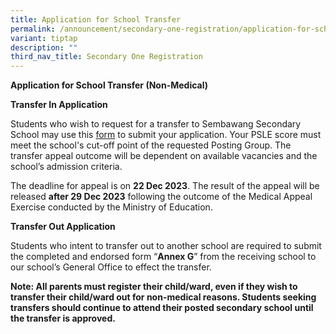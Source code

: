 ```yaml
---
title: Application for School Transfer
permalink: /announcement/secondary-one-registration/application-for-school-transfer/
variant: tiptap
description: ""
third_nav_title: Secondary One Registration
---
```

<p><strong>Application for School Transfer (Non-Medical)</strong></p><p><strong>Transfer In Application</strong></p><p>Students who wish to request for a transfer to Sembawang Secondary School may use this <a href="https://go.gov.sg/s1appeal2024" rel="noopener noreferrer nofollow" target="_blank">form</a> to submit your application. Your PSLE score must meet the school's cut-off point of the requested Posting Group. The transfer appeal outcome will be dependent on available vacancies and the school’s admission criteria.</p><p>The deadline for appeal is on <strong>22 Dec 2023</strong>. The result of the appeal will be released <strong>after 29 Dec 2023</strong> following the outcome of the Medical Appeal Exercise conducted by the Ministry of Education.</p><p><strong>Transfer Out Application</strong></p><p>Students who intent to transfer out to another school are required to submit the completed and endorsed form “<strong>Annex G</strong>” from the receiving school to our school’s General Office to effect the transfer.</p><p><strong>Note: All parents must register their child/ward, even if they wish to transfer their child/ward out for non-medical reasons. Students seeking transfers should continue to attend their posted secondary school until the transfer is approved.</strong></p>